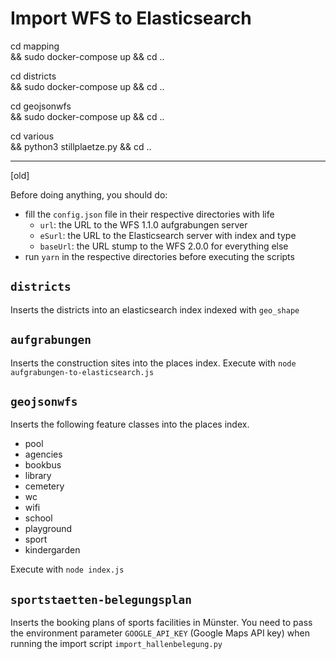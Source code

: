 # Import WFS to Elasticsearch


cd mapping \
  && sudo docker-compose up && cd ..

cd districts \
  && sudo docker-compose up && cd ..

cd geojsonwfs \
  && sudo docker-compose up && cd ..

cd various \
  && python3 stillplaetze.py && cd ..


---
[old]

Before doing anything, you should do:
- fill the `config.json` file in their respective directories with life
  - `url`: the URL to the WFS 1.1.0 aufgrabungen server
  - `eSurl`: the URL to the Elasticsearch server with index and type
  - `baseUrl`: the URL stump to the WFS 2.0.0 for everything else
- run `yarn` in the respective directories before executing the scripts

## `districts`
Inserts the districts into an elasticsearch index indexed with `geo_shape`

## `aufgrabungen`
Inserts the construction sites into the places index. Execute with `node aufgrabungen-to-elasticsearch.js`

## `geojsonwfs`
Inserts the following feature classes into the places index.
- pool
- agencies
- bookbus
- library
- cemetery
- wc
- wifi
- school
- playground
- sport
- kindergarden

Execute with `node index.js`

## `sportstaetten-belegungsplan`
Inserts the booking plans of sports facilities in Münster. You need to pass the environment parameter `GOOGLE_API_KEY` (Google Maps API key) when running the import script `import_hallenbelegung.py`

